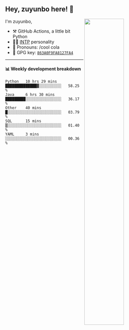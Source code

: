 

## Hey, zuyunbo here! :wave: 
[<img align="right" width="50%" src="https://github-readme-stats.vercel.app/api?username=zuyunbo&theme=dark&show_icons=true">](https://metrics.lecoq.io/ouuan?template=classic)

I'm zuyunbo,

-   :hammer_and_pick: GitHub Actions, a little bit Python
-   :man_scientist: [INTP](https://www.16personalities.com/profiles/3302586f07ca3) personality
-   :man: Pronouns: /cool cola
-   :key: GPG key: [`863A0F9FA8127FA4`](https://github.com/zuyunbo.gpg)

---

#### :bar_chart: Weekly development breakdown
<!--START_SECTION:waka-->
```text
Python   10 hrs 29 mins  ██████████████▓░░░░░░░░░░   58.25 % 
Java     6 hrs 30 mins   █████████░░░░░░░░░░░░░░░░   36.17 % 
Other    40 mins         █░░░░░░░░░░░░░░░░░░░░░░░░   03.79 % 
SQL      15 mins         ▒░░░░░░░░░░░░░░░░░░░░░░░░   01.40 % 
YAML     3 mins          ░░░░░░░░░░░░░░░░░░░░░░░░░   00.36 % 
```
<!--END_SECTION:waka-->

